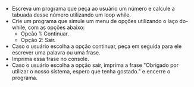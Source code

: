 - Escreva um programa que peça ao usuário um número e calcule a tabuada desse número utilizando um loop while.
- Crie um programa que simule um menu de opções utilizando o laço do-while, com as opções abaixo:
  - Opcão 1: Continuar.
  - Opção 2: Sair.
- Caso o usuário escolha a opção continuar, peça em seguida para ele escrever uma palavra ou uma frase.
- Imprima essa frase no console.
- Caso o usuário escolha a opção sair, imprima a frase "Obrigado por utilizar o nosso sistema, espero que tenha gostado." e encerre o programa.